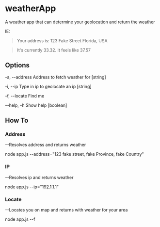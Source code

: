 # weatherApp
A weather app that can determine your geolocation and return the weather

IE: 

> Your address is: 123 Fake Street Florida, USA

> It's currently 33.32. It feels like 37.57


## Options
  -a, --address  Address to fetch weather for                           [string]
  
  -i, --ip       Type in ip to geolocate an ip                          [string]
  
  -f, --locate   Find me
  
  --help, -h     Show help                                             [boolean]
  
## How To
### Address
--Resolves address and returns weather

node app.js --address="123 fake street, fake Province, fake Country"

### IP
--Resolves ip and returns weather

node app.js --ip="192.1.1.1"

### Locate
--Locates you on map and returns with weather for your area

node app.js --f

